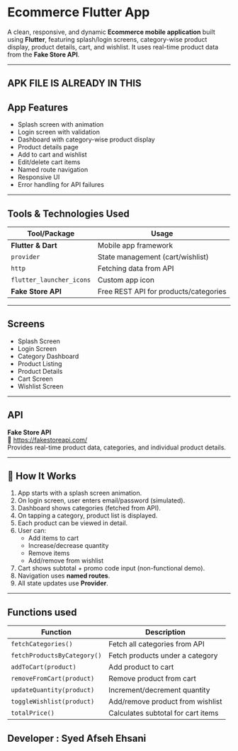 
# Ecommerce Flutter App

A clean, responsive, and dynamic **Ecommerce mobile application** built using **Flutter**, featuring splash/login screens, category-wise product display, product details, cart, and wishlist. 
It uses real-time product data from the **Fake Store API**.

---
## APK FILE IS ALREADY IN THIS

## App Features

-  Splash screen with animation  
-  Login screen with validation  
-  Dashboard with category-wise product display  
-  Product details page  
-  Add to cart and wishlist  
-  Edit/delete cart items   
-  Named route navigation  
-  Responsive UI  
-  Error handling for API failures

---

##  Tools & Technologies Used

| Tool/Package             |                 Usage                      |
|--------------------------|--------------------------------------------|
| **Flutter & Dart**       |        Mobile app framework                |
| `provider`               |    State management (cart/wishlist)        |
| `http`                   |      Fetching data from API                |
| `flutter_launcher_icons` |         Custom app icon                    |
| **Fake Store API**       |    Free REST API for products/categories   |

---

##  Screens

- Splash Screen  
- Login Screen  
- Category Dashboard  
- Product Listing  
- Product Details  
- Cart Screen  
- Wishlist Screen

---

##  API

**Fake Store API**  
📎 https://fakestoreapi.com/  
Provides real-time product data, categories, and individual product details.

---

## 🔎 How It Works

1. App starts with a splash screen animation.
2. On login screen, user enters email/password (simulated).
3. Dashboard shows categories (fetched from API).
4. On tapping a category, product list is displayed.
5. Each product can be viewed in detail.
6. User can:
   - Add items to cart
   - Increase/decrease quantity
   - Remove items
   - Add/remove from wishlist
7. Cart shows subtotal + promo code input (non-functional demo).
8. Navigation uses **named routes**.
9. All state updates use **Provider**.

---

## Functions used

| Function                     |           Description                     |
|------------------------------|-------------------------------------------|
| `fetchCategories()`          | Fetch all categories from API             |
| `fetchProductsByCategory()`  | Fetch products under a category           |
| `addToCart(product)`         | Add product to cart                       |
| `removeFromCart(product)`    | Remove product from cart                  |
| `updateQuantity(product)`    | Increment/decrement quantity              |
| `toggleWishlist(product)`    | Add/remove product from wishlist          |
| `totalPrice()`               | Calculates subtotal for cart items        |


## Developer : Syed Afseh Ehsani
